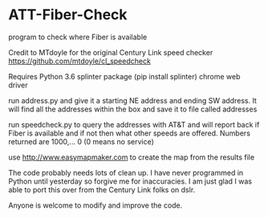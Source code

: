 # ATT-Fiber-Check
program to check where Fiber is available

Credit to MTdoyle for the original Century Link  speed checker
https://github.com/mtdoyle/cl_speedcheck

Requires Python 3.6
splinter package (pip install splinter)
chrome web driver


run address.py and give it a starting NE address and ending SW address. It will find all the addresses within the box and save it to file called addresses

run speedcheck.py to query the addresses with AT&T and will report back if Fiber is available and if not then what other speeds are offered. Numbers returned are 1000,... 0 (0 means no service)

use http://www.easymapmaker.com to create the map from the results file

The code probably needs lots of clean up. I have never programmed in Python until yesterday so forgive me for inaccuracies.
I am just glad I was able to port this over from the Century Link folks on dslr.

Anyone is welcome to modify and improve the code.
